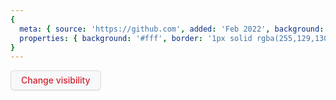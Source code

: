 ```yaml
---
{
  meta: { source: 'https://github.com', added: 'Feb 2022', background: '#fff', color: '#000' },
  properties: { background: '#fff', border: '1px solid rgba(255,129,130,0.4)', borderRadius: '6px' }
}
---
```


<a class="btn">Change visibility</a>

<style>
  .btn:hover {
    color: #ffffff;
    background-color: #a40e26;
    border-color: rgba(27,31,36,0.15);
    box-shadow: 0 1px 0 rgba(27, 31, 36, 0.1), inset 0 1px 0 rgba(255, 255, 255, 0.03);
  }

  .btn {
    transition: 0.2s cubic-bezier(0.3, 0, 0.5, 1);
    transition-property: all;
    transition-property: color, background-color, border-color;

    position: relative;
    display: inline-block;
    padding: 5px 16px;
    font-size: 14px;
    font-weight: 500;
    line-height: 20px;
    white-space: nowrap;
    vertical-align: middle;
    cursor: pointer;
    -webkit-user-select: none;
    user-select: none;
    border: 1px solid;
    border-top-color: currentcolor;
    border-right-color: currentcolor;
    border-bottom-color: currentcolor;
    border-left-color: currentcolor;
    border-radius: 6px;
    -webkit-appearance: none;
    -moz-appearance: none;
    appearance: none;
    text-decoration: none;

    font-family: -apple-system, BlinkMacSystemFont, 'Segoe UI', Helvetica, Arial, sans-serif,
      'Apple Color Emoji', 'Segoe UI Emoji';

    color: #cf222e;
    background-color: #f6f8fa;
    border-color: rgba(27,31,36,0.15);
    box-shadow: 0 1px 0 rgba(27, 31, 36, 0.04), inset 0 1px 0 rgba(255, 255, 255, 0.25);
  }
</style>
